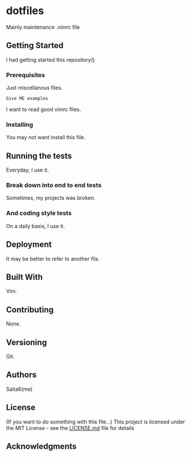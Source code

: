 # dotfiles

Mainly maintenance .vimrc file

## Getting Started

I had getting started this repository()

### Prerequisites

Just miscellanous files.

```
Give ME examples
```
I want to read good vimrc files.

### Installing

You may not want install this file.

## Running the tests

Everyday, I use it.

### Break down into end to end tests

Sometimes, my projects was broken.

### And coding style tests

On a daily basis, I use it.

## Deployment

It may be better to refer to another fils.

## Built With

Vim.

## Contributing

None.

## Versioning

Git.

## Authors

Saita6(me)

## License

(If you want to do something with this file...)
This project is licensed under the MIT License - see the [LICENSE.md](LICENSE.md) file for details

## Acknowledgments


